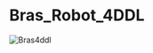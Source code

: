 # Bras_Robot_4DDL
![Bras4ddl](https://user-images.githubusercontent.com/46745468/146089247-a5815b74-6f4e-446c-b6c0-c4044bb0ba2c.png)
